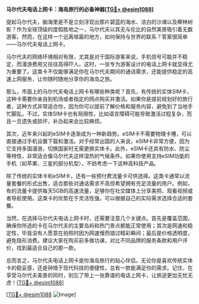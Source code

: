 **马尔代夫电话上网卡：海岛旅行的必备神器[[TG💪+ @esim1088](https://t.me/s/esim1088)]**

提起马尔代夫，脑海里是不是立刻浮现出那片碧蓝的海水、洁白的沙滩以及椰林树影？作为全球顶级的度假胜地之一，马尔代夫以其无与伦比的自然美景吸引着无数游客。然而，在这样一个远离喧嚣的地方，如何保持与世界的联系？答案很简单——马尔代夫电话上网卡。

马尔代夫的网络环境相对有限，尤其是对于国际游客来说，手机信号可能并不稳定，而漫游费用又往往高得吓人。这时，一张专为游客设计的电话上网卡就显得尤为重要了。这类卡不仅能够满足你在马尔代夫期间的通话需求，还能提供稳定的高速上网服务，让你随时随地分享你的海岛之旅。

那么，市面上的马尔代夫电话上网卡有哪些种类呢？首先，有传统的实体SIM卡，这种卡需要你亲自到机场或者指定的网点购买并激活。如果你是提前规划好的旅行者，这种方式非常适合你，因为你可以提前了解价格和服务内容，避免到了当地手忙脚乱。不过，实体SIM卡也有局限性，比如语言障碍可能导致激活过程复杂，而且一旦遗失或损坏，补办起来会比较麻烦。

其次，近年来兴起的eSIM卡逐渐成为一种新趋势。eSIM卡不需要物理卡槽，可以直接通过手机设置下载和激活。对于经常出国的人来说，eSIM卡非常方便，因为它支持多国漫游，切换国家时无需更换实体卡。此外，eSIM卡还具有防水、防尘等特性，非常适合像马尔代夫这样湿热的气候条件。如果你使用支持eSIM功能的手机（如苹果、三星的部分机型），不妨考虑一下这种高科技产品。

除了传统的实体卡和eSIM卡，还有一些预付费流量卡可供选择。这类卡通常以流量套餐的形式出售，适合那些对通话需求不高但希望拥有充足流量的用户。例如，有的流量卡提供每天5GB的高速流量，足够你在社交媒体上分享美照、观看视频或者导航使用。这类卡的优势在于灵活性强，可以根据自己的实际需求选择合适的套餐。

当然，在选择马尔代夫电话上网卡时，还需要注意几个关键点。首先是覆盖范围，确保你所选的卡在马尔代夫的主要岛屿和热门景点都能正常使用；其次是网速和稳定性，毕竟没有人愿意在拍照时因为网速慢而错过精彩瞬间；最后是价格透明度，避免隐形消费。建议大家在购买前多做功课，对比不同品牌的服务条款和用户评价，找到最适合自己的那一款。

总而言之，马尔代夫电话上网卡是你海岛旅行的贴心伴侣。无论你是喜欢传统实体卡的稳妥感，还是钟情于现代科技的便捷性，总有一款能满足你的需求。记住，在享受马尔代夫美景的同时，别忘了带上一张靠谱的电话上网卡，让旅途更加无忧无虑！[[TG💪+ @esim1088](https://t.me/s/esim1088)]

[[TG💪+ @esim1088](https://t.me/s/esim1088) ![Image](https://i.postimg.cc/4NQfJmqS/Snipaste-2025-05-13-00-14-12.png)]